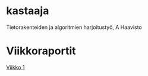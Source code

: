 # kastaaja
Tietorakenteiden ja algoritmien harjoitustyö, A Haavisto

# Viikkoraportit #
[Viikko 1](https://github.com/ahaavisto/kastaaja/blob/master/kastaaja/dokumentaatio/viikkoraportti%201.md)
